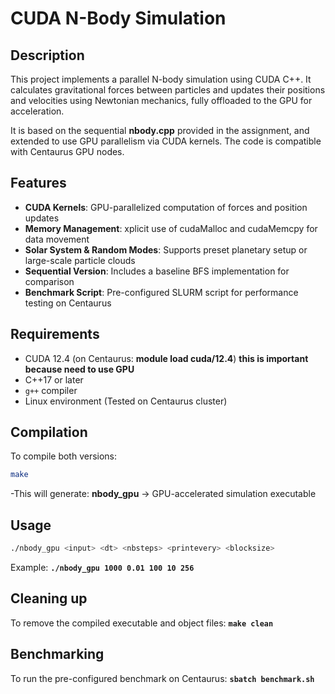 # CUDA N-Body Simulation

## Description
This project implements a parallel N-body simulation using CUDA C++. It calculates gravitational forces between particles and updates their positions and velocities using Newtonian mechanics, fully offloaded to the GPU for acceleration.

It is based on the sequential **nbody.cpp** provided in the assignment, and extended to use GPU parallelism via CUDA kernels. The code is compatible with Centaurus GPU nodes.

## Features
- **CUDA Kernels**: GPU-parallelized computation of forces and position updates
- **Memory Management**: xplicit use of cudaMalloc and cudaMemcpy for data movement
- **Solar System & Random Modes**: Supports preset planetary setup or large-scale particle clouds
- **Sequential Version**: Includes a baseline BFS implementation for comparison
- **Benchmark Script**: Pre-configured SLURM script for performance testing on Centaurus

## Requirements
- CUDA 12.4 (on Centaurus: **module load cuda/12.4**) **this is important because need to use GPU**
- C++17 or later
- `g++` compiler
- Linux environment (Tested on Centaurus cluster)

## Compilation
To compile both versions:
```bash
make
```
-This will generate:
    **nbody_gpu** → GPU-accelerated simulation executable
    
## Usage
```bash
./nbody_gpu <input> <dt> <nbsteps> <printevery> <blocksize>
```
Example:
**`./nbody_gpu 1000 0.01 100 10 256`**

## Cleaning up
To remove the compiled executable and object files:
**`make clean`**

## Benchmarking
To run the pre-configured benchmark on Centaurus:
**`sbatch benchmark.sh`**